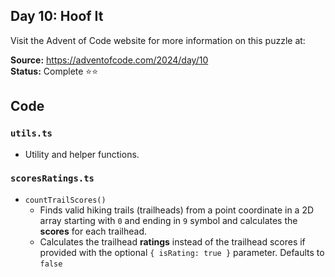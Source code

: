 ## Day 10: Hoof It

Visit the Advent of Code website for more information on this puzzle at:

**Source:** https://adventofcode.com/2024/day/10<br>
**Status:** Complete ⭐⭐

## Code

### `utils.ts`

- Utility and helper functions.

### `scoresRatings.ts`

- `countTrailScores()`
   - Finds valid hiking trails (trailheads) from a point coordinate in a 2D array starting with `0` and ending in `9` symbol and calculates the **scores** for each trailhead.
   - Calculates the trailhead **ratings** instead of the trailhead scores if provided with the optional `{ isRating: true }` parameter. Defaults to `false`
